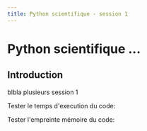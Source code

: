 ```yaml
---
title: Python scientifique - session 1
---
```


# Python scientifique ... 

## Introduction

blbla plusieurs session 1 

Tester le temps d'execution du code:

Tester l'empreinte mémoire du code:
